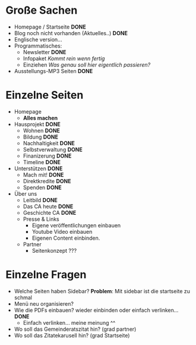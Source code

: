 # Große Sachen
* Homepage / Startseite __DONE__
* Blog noch nicht vorhanden (Aktuelles..) __DONE__
* Englische version...
* Programmatisches:
    - Newsletter __DONE__
    - Infopaket _Kommt rein wenn fertig_
    - Einziehen _Was genau soll hier eigentlich passieren?_
* Ausstellungs-MP3 Seiten __DONE__

# Einzelne Seiten
* Homepage
    - __Alles machen__
* Hausprojekt __DONE__
    * Wohnen __DONE__
    * Bildung __DONE__
    * Nachhaltigkeit __DONE__
    * Selbstverwaltung __DONE__
    * Finanizerung __DONE__
    * Timeline __DONE__
* Unterstützen __DONE__
    * Mach mit! __DONE__
    * Direktkredite __DONE__
    * Spenden __DONE__
* Über uns
    * Leitbild __DONE__
    * Das CA heute __DONE__
    * Geschichte CA __DONE__
    * Presse & Links
        - Eigene veröffentlichungen einbauen
        - Youtube Video einbauen
        - Eigenen Content einbinden.
    * Partner
        - Seitenkonzept ???

# Einzelne Fragen
* Welche Seiten haben Sidebar? __Problem__: Mit sidebar ist die startseite zu schmal
* Menü neu organisieren?
* Wie die PDFs einbauen? wieder einbinden oder einfach verlinken... __DONE__
    - Einfach verlinken... meine meinung ^^
* Wo soll das Gemeinderatszitat hin? (grad partner)
* Wo soll das Zitatekarusell hin? (grad Startseite)